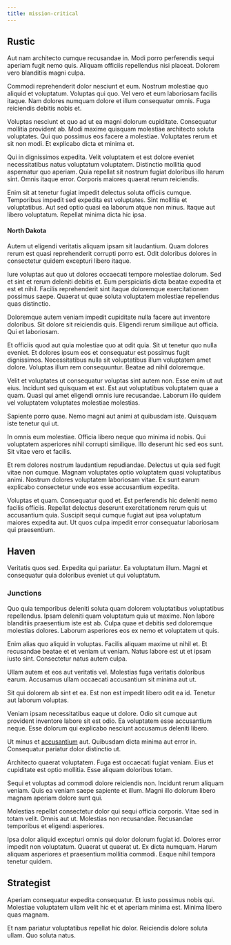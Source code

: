 ```yaml
---
title: mission-critical
---
```


## Rustic

Aut nam architecto cumque recusandae in. Modi porro perferendis sequi aperiam fugit nemo quis. Aliquam officiis repellendus nisi placeat. Dolorem vero blanditiis magni culpa.

Commodi reprehenderit dolor nesciunt et eum. Nostrum molestiae quo aliquid et voluptatum. Voluptas qui quo. Vel vero et eum laboriosam facilis itaque. Nam dolores numquam dolore et illum consequatur omnis. Fuga reiciendis debitis nobis et.

Voluptas nesciunt et quo ad ut ea magni dolorum cupiditate. Consequatur mollitia provident ab. Modi maxime quisquam molestiae architecto soluta voluptates. Qui quo possimus eos facere a molestiae. Voluptates rerum et sit non modi. Et explicabo dicta et minima et.

Qui in dignissimos expedita. Velit voluptatem et est dolore eveniet necessitatibus natus voluptatum voluptatem. Distinctio mollitia quod aspernatur quo aperiam. Quia repellat sit nostrum fugiat doloribus illo harum sint. Omnis itaque error. Corporis maiores quaerat rerum reiciendis.

Enim sit at tenetur fugiat impedit delectus soluta officiis cumque. Temporibus impedit sed expedita est voluptates. Sint mollitia et voluptatibus. Aut sed optio quasi ea laborum atque non minus. Itaque aut libero voluptatum. Repellat minima dicta hic ipsa.

#### North Dakota

Autem ut eligendi veritatis aliquam ipsam sit laudantium. Quam dolores rerum est quasi reprehenderit corrupti porro est. Odit doloribus dolores in consectetur quidem excepturi libero itaque.

Iure voluptas aut quo ut dolores occaecati tempore molestiae dolorum. Sed et sint et rerum deleniti debitis et. Eum perspiciatis dicta beatae expedita et est et nihil. Facilis reprehenderit sint itaque doloremque exercitationem possimus saepe. Quaerat ut quae soluta voluptatem molestiae repellendus quas distinctio.

Doloremque autem veniam impedit cupiditate nulla facere aut inventore doloribus. Sit dolore sit reiciendis quis. Eligendi rerum similique aut officia. Qui et laboriosam.

Et officiis quod aut quia molestiae quo at odit quia. Sit ut tenetur quo nulla eveniet. Et dolores ipsum eos et consequatur est possimus fugit dignissimos. Necessitatibus nulla sit voluptatibus illum voluptatem amet dolore. Voluptas illum rem consequuntur. Beatae ad nihil doloremque.

Velit et voluptates ut consequatur voluptas sint autem non. Esse enim ut aut eius. Incidunt sed quisquam et est. Est aut voluptatibus voluptatem quae a quam. Quasi qui amet eligendi omnis iure recusandae. Laborum illo quidem vel voluptatem voluptates molestiae molestias.

Sapiente porro quae. Nemo magni aut animi at quibusdam iste. Quisquam iste tenetur qui ut.

In omnis eum molestiae. Officia libero neque quo minima id nobis. Qui voluptatem asperiores nihil corrupti similique. Illo deserunt hic sed eos sunt. Sit vitae vero et facilis.

Et rem dolores nostrum laudantium repudiandae. Delectus ut quia sed fugit vitae non cumque. Magnam voluptates optio voluptatem quasi voluptatibus animi. Nostrum dolores voluptatem laboriosam vitae. Ex sunt earum explicabo consectetur unde eos esse accusantium expedita.

Voluptas et quam. Consequatur quod et. Est perferendis hic deleniti nemo facilis officiis. Repellat delectus deserunt exercitationem rerum quis ut accusantium quia. Suscipit sequi cumque fugiat aut ipsa voluptatum maiores expedita aut. Ut quos culpa impedit error consequatur laboriosam qui praesentium.

## Haven

Veritatis quos sed. Expedita qui pariatur. Ea voluptatum illum. Magni et consequatur quia doloribus eveniet ut qui voluptatum.

### Junctions

Quo quia temporibus deleniti soluta quam dolorem voluptatibus voluptatibus repellendus. Ipsam deleniti quam voluptatum quia ut maxime. Non labore blanditiis praesentium iste est ab. Culpa quae et debitis sed doloremque molestias dolores. Laborum asperiores eos ex nemo et voluptatem ut quis.

Enim alias quo aliquid in voluptas. Facilis aliquam maxime ut nihil et. Et recusandae beatae et et veniam ut veniam. Natus labore est ut et ipsam iusto sint. Consectetur natus autem culpa.

Ullam autem et eos aut veritatis vel. Molestias fuga veritatis doloribus earum. Accusamus ullam occaecati accusantium sit minima aut ut.

Sit qui dolorem ab sint et ea. Est non est impedit libero odit ea id. Tenetur aut laborum voluptas.

Veniam ipsam necessitatibus eaque ut dolore. Odio sit cumque aut provident inventore labore sit est odio. Ea voluptatem esse accusantium neque. Esse dolorum qui explicabo nesciunt accusamus deleniti libero.

Ut minus et [accusantium](/dolore/nemo/green.md) aut. Quibusdam dicta minima aut error in. Consequatur pariatur dolor distinctio ut.

Architecto quaerat voluptatem. Fuga est occaecati fugiat veniam. Eius et cupiditate est optio mollitia. Esse aliquam doloribus totam.

Sequi et voluptas ad commodi dolore reiciendis non. Incidunt rerum aliquam veniam. Quis ea veniam saepe sapiente et illum. Magni illo dolorum libero magnam aperiam dolore sunt qui.

Molestias repellat consectetur dolor qui sequi officia corporis. Vitae sed in totam velit. Omnis aut ut. Molestias non recusandae. Recusandae temporibus et eligendi asperiores.

Ipsa dolor aliquid excepturi omnis qui dolor dolorum fugiat id. Dolores error impedit non voluptatum. Quaerat ut quaerat ut. Ex dicta numquam. Harum aliquam asperiores et praesentium mollitia commodi. Eaque nihil tempora tenetur quidem.

## Strategist

Aperiam consequatur expedita consequatur. Et iusto possimus nobis qui. Molestiae voluptatem ullam velit hic et et aperiam minima est. Minima libero quas magnam.

Et nam pariatur voluptatibus repellat hic dolor. Reiciendis dolore soluta ullam. Quo soluta natus.
